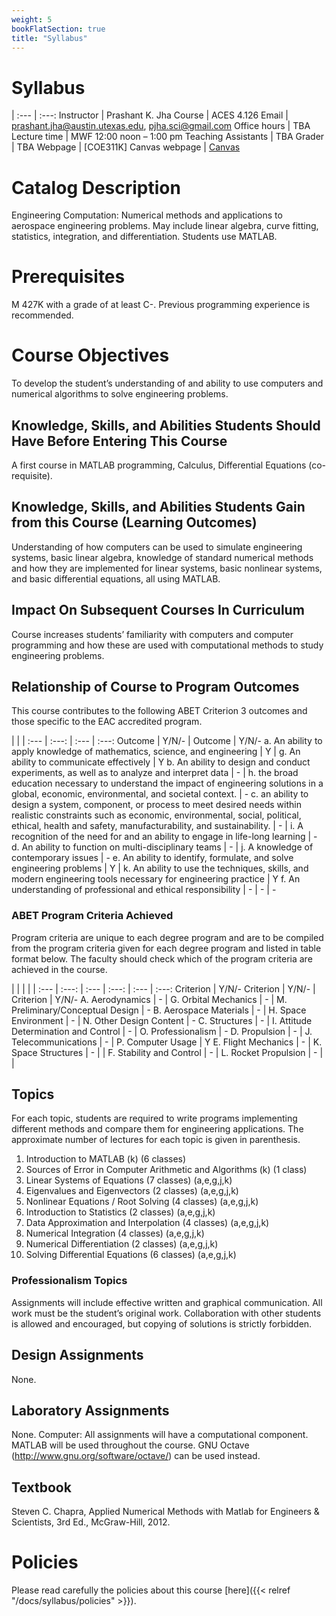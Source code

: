 ```yaml
---
weight: 5
bookFlatSection: true
title: "Syllabus"
---
```


# Syllabus
 | 
 :--- | :---: 
 Instructor | Prashant K. Jha 
Course | ACES 4.126
Email | prashant.jha@austin.utexas.edu, pjha.sci@gmail.com
Office hours | TBA
Lecture time | MWF 12:00 noon – 1:00 pm
Teaching Assistants |   TBA
Grader | TBA
Webpage | [COE311K]
Canvas webpage | [Canvas](https://utexas.instructure.com/courses/1316151)


# Catalog Description
Engineering Computation: Numerical methods and applications to aerospace engineering problems. May include linear algebra, curve fitting, statistics, integration, and differentiation. Students use MATLAB.


# Prerequisites
M 427K with a grade of at least C-. Previous programming experience is recommended.

# Course Objectives
To develop the student’s understanding of and ability to use computers and numerical algorithms to solve engineering problems.


## Knowledge, Skills, and Abilities Students Should Have Before Entering This Course
A first course in MATLAB programming, Calculus, Differential Equations (co-requisite).


## Knowledge, Skills, and Abilities Students Gain from this Course (Learning Outcomes)
Understanding of how computers can be used to simulate engineering systems, basic linear algebra, knowledge of standard numerical methods and how they are implemented for linear systems, basic nonlinear systems, and basic differential equations, all using MATLAB.


## Impact On Subsequent Courses In Curriculum
Course increases students’ familiarity with computers and computer programming and how these are used with computational methods to study engineering problems.

## Relationship of Course to Program Outcomes
This course contributes to the following ABET Criterion 3 outcomes and those specific to the EAC accredited program.
 
 | | | 
 :--- | :---: | :--- | :---:
Outcome | Y/N/- | Outcome | Y/N/-
a. An ability to apply knowledge of mathematics, science, and engineering | Y | g. An ability to communicate effectively | Y
b. An ability to design and conduct experiments, as well as to analyze and interpret data | - | h. the broad education necessary to understand the impact of engineering solutions in a global, economic, environmental, and societal context. | - 
c. an ability to design a system, component, or process to meet desired needs within realistic constraints such as economic, environmental, social, political, ethical, health and safety, manufacturability, and sustainability. | - | i. A recognition of the need for and an ability to engage in life-long learning | -
d. An ability to function on multi-disciplinary teams | - | j. A knowledge of contemporary issues | - 
e. An ability to identify, formulate, and solve engineering problems | Y | k. An ability to use the techniques, skills, and modern engineering tools necessary for engineering practice | Y
f. An understanding of professional and ethical responsibility  | - | - | - 

### ABET Program Criteria Achieved
Program criteria are unique to each degree program and are to be compiled from the program criteria given for each degree program and listed in table format below. The faculty should check which of the program criteria are achieved in the course.

 | | | | | 
 :--- | :---: | :--- | :---: | :--- | :---: 
Criterion  | Y/N/-  Criterion | Y/N/- |  Criterion | Y/N/-
 A. Aerodynamics   | - |      G. Orbital Mechanics  | - |     M. Preliminary/Conceptual Design   | - 
 B. Aerospace Materials   | - |   H. Space Environment   | - |     N. Other Design Content    | - 
 C. Structures   | - |    I. Attitude Determination and Control  | - |     O. Professionalism | - 
 D. Propulsion  | - |     J. Telecommunications   | - |    P. Computer Usage  | Y 
 E. Flight Mechanics     | - |    K. Space Structures            | - |  | 
 F. Stability and Control   | - |     L. Rocket Propulsion    | - | | 

## Topics
For each topic, students are required to write programs implementing different methods and compare them for engineering applications. The approximate number of lectures for each topic is given in parenthesis.
1. Introduction to MATLAB (k) (6 classes)
2. Sources of Error in Computer Arithmetic and Algorithms (k) (1 class)
3. Linear Systems of Equations (7 classes) (a,e,g,j,k) 
4. Eigenvalues and Eigenvectors (2 classes) (a,e,g,j,k) 
5. Nonlinear Equations / Root Solving (4 classes) (a,e,g,j,k) 
6. Introduction to Statistics (2 classes) (a,e,g,j,k) 
7. Data Approximation and Interpolation (4 classes) (a,e,g,j,k) 
8. Numerical Integration (4 classes) (a,e,g,j,k) 
9. Numerical Differentiation (2 classes) (a,e,g,j,k) 
10. Solving Differential Equations (6 classes) (a,e,g,j,k)

### Professionalism Topics
Assignments will include effective written and graphical communication. All work must be the student’s original work. Collaboration with other students is allowed and encouraged, but copying of solutions is strictly forbidden. 

## Design Assignments
None.

## Laboratory Assignments 
None. 
  Computer:
All assignments will have a computational component. MATLAB will be used throughout the course. GNU Octave (http://www.gnu.org/software/octave/) can be used instead. 

## Textbook
Steven C. Chapra, Applied Numerical Methods with Matlab for Engineers & Scientists, 3rd Ed., McGraw-Hill, 2012.

# Policies
Please read carefully the policies about this course [here]({{< relref "/docs/syllabus/policies" >}}).
